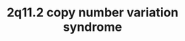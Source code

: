 ---
annotations:
- id: PW:0000013
  parent: disease pathway
  type: Pathway Ontology
  value: disease pathway
authors:
- Shad4
- Fehrhart
description: 'The 2q11.2 copy number variation syndrome can result in the loss of
  up to 27 protein-coding genes. Patients with 2q11.2 deletions were reported to have
  developmental delay, speech delay and ADHD, while subjects with 2q11.2 duplications
  apart from developmental delay had gastroesophageal reflux and short stature (DOI:
  10.1002/ajmg.a.37269).'
last-edited: 2022-12-10
organisms:
- Homo sapiens
redirect_from:
- /index.php/Pathway:WP5221
- /instance/WP5221
- /instance/WP5221_r122738
revision: r122738
schema-jsonld:
- '@context': https://schema.org/
  '@id': https://wikipathways.github.io/pathways/WP5221.html
  '@type': Dataset
  creator:
    '@type': Organization
    name: WikiPathways
  description: 'The 2q11.2 copy number variation syndrome can result in the loss of
    up to 27 protein-coding genes. Patients with 2q11.2 deletions were reported to
    have developmental delay, speech delay and ADHD, while subjects with 2q11.2 duplications
    apart from developmental delay had gastroesophageal reflux and short stature (DOI:
    10.1002/ajmg.a.37269).'
  keywords:
  - 1-acyl LPA
  - ADRA2B
  - ANKRD23
  - ANKRD36
  - ANKRD36B
  - ANKRD36C
  - ANKRD39
  - ARID5A
  - ASTL
  - CIAO1
  - CIAO2A
  - CIAO2B
  - CNNM3
  - CNNM4
  - COL2A1
  - COX11
  - DUSP2
  - ERBB2
  - FAHD2B
  - FAHD2CP
  - FAM178B
  - FER1L5
  - G3P
  - GPAT2
  - IGKV1OR2-11
  - IGKV1OR2-3
  - IGKV1OR2-6
  - IGKV1OR2-9
  - IGKV2OR2-1
  - IGKV2OR2-10
  - IGKV2OR2-2
  - IGKV2OR2-7
  - IGKV2OR2-7D
  - IGKV2OR2-8
  - IGKV3OR2-5
  - ITPRIPL1
  - KANSL3
  - LINC00342
  - LMAN2L
  - MAPK1
  - MAPK3
  - MIR3127
  - MMS19
  - NCAPH
  - NEURL3
  - OR7E102P
  - PARL
  - PLXNB2
  - Pre-mRNA
  - RHOA
  - RN7SL210P
  - RN7SL313P
  - RNA5SP101
  - SEMA4C
  - SNRNP200
  - STARD7
  - STARD7-AS1
  - TMEM127
  - TRIM43
  - TRIM43B
  - TRIM43CP
  - TRIM51JP
  - TRIM64FP
  - UBTFL3
  - UBTFL5
  - ZP2
  - glycoproteins
  - phosphatidylcholines
  - proteins
  license: CC0
  name: 2q11.2 copy number variation syndrome
seo: CreativeWork
title: 2q11.2 copy number variation syndrome
wpid: WP5221
---